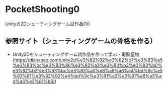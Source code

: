 # PocketShooting0
Unityの2Dシューティングゲーム試作品(1/)

## 参照サイト（シューティングゲームの骨格を作る）
- Unity2Dをシューティングゲーム試作品を作って学ぶ - 電脳産物
(https://dianxnao.com/unity2d%e3%82%92%e3%82%b7%e3%83%a5%e3%83%bc%e3%83%86%e3%82%a3%e3%83%b3%e3%82%b0%e3%82%b2%e3%83%bc%e3%83%a0%e8%a9%a6%e4%bd%9c%e5%93%81%e3%82%92%e4%bd%9c%e3%81%a3%e3%81%a6%e5%ad%a6%e3%81%b6/)
